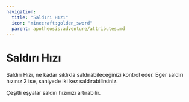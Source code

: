 ```yaml
---
navigation:
  title: "Saldırı Hızı"
  icon: "minecraft:golden_sword"
  parent: apotheosis:adventure/attributes.md
---
```


# Saldırı Hızı

<Color id="blue">Saldırı Hızı</Color>, ne kadar sıklıkla saldırabileceğinizi kontrol eder. Eğer saldırı hızınız 2 ise, saniyede iki kez saldırabilirsiniz.

Çeşitli eşyalar saldırı hızınızı artırabilir.

